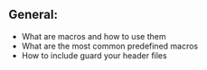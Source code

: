 ## General:
* What are macros and how to use them
* What are the most common predefined macros
* How to include guard your header files

